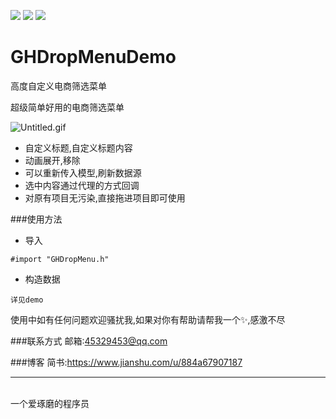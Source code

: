 ![](https://img.shields.io/badge/platform-iOS-red.svg) ![](https://img.shields.io/badge/language-Objective--C-orange.svg) 
![](https://img.shields.io/badge/license-MIT%20License-brightgreen.svg) 
# GHDropMenuDemo
高度自定义电商筛选菜单

超级简单好用的电商筛选菜单 

![Untitled.gif](https://upload-images.jianshu.io/upload_images/1419035-9e03badbbbf5cb08.gif?imageMogr2/auto-orient/strip)


* 自定义标题,自定义标题内容
* 动画展开,移除
* 可以重新传入模型,刷新数据源
* 选中内容通过代理的方式回调
* 对原有项目无污染,直接拖进项目即可使用


###使用方法
* 导入
```
#import "GHDropMenu.h"
```
* 构造数据
```
详见demo
```

使用中如有任何问题欢迎骚扰我,如果对你有帮助请帮我一个✨,感激不尽

###联系方式
邮箱:45329453@qq.com

###博客
简书:https://www.jianshu.com/u/884a67907187

---
 <br />一个爱琢磨的程序员

